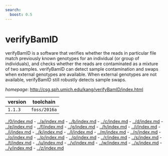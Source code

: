 ```yaml
---
search:
  boost: 0.5
---
```

# verifyBamID

verifyBamID is a software that verifies whether the reads in particular file match previously known   genotypes for an individual (or group of individuals), and checks whether the reads are contaminated as a mixture of   two samples. verifyBamID can detect sample contamination and swaps when external genotypes are available. When   external genotypes are not available, verifyBamID still robustly detects sample swaps.

*homepage*: <http://csg.sph.umich.edu/kang/verifyBamID/index.html>

version | toolchain
--------|----------
``1.1.3`` | ``foss/2016a``

[../0/index.md](0) - [../a/index.md](a) - [../b/index.md](b) - [../c/index.md](c) - [../d/index.md](d) - [../e/index.md](e) - [../f/index.md](f) - [../g/index.md](g) - [../h/index.md](h) - [../i/index.md](i) - [../j/index.md](j) - [../k/index.md](k) - [../l/index.md](l) - [../m/index.md](m) - [../n/index.md](n) - [../o/index.md](o) - [../p/index.md](p) - [../q/index.md](q) - [../r/index.md](r) - [../s/index.md](s) - [../t/index.md](t) - [../u/index.md](u) - [../v/index.md](v) - [../w/index.md](w) - [../x/index.md](x) - [../y/index.md](y) - [../z/index.md](z)

